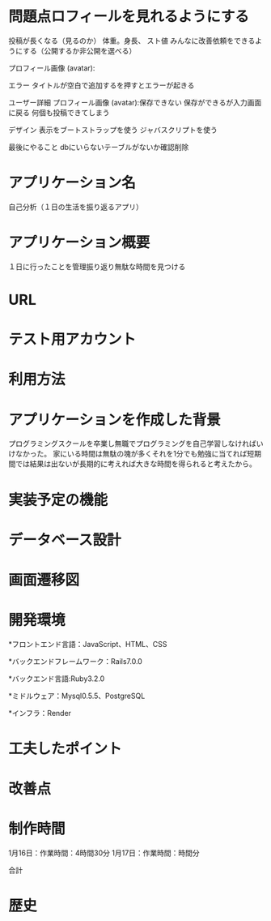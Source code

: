 # 問題点ロフィールを見れるようにする
投稿が長くなる（見るのか）
体重。身長、
スト値
みんなに改善依頼をできるようにする（公開するか非公開を選べる）

プロフィール画像 (avatar):


エラー
タイトルが空白で追加するを押すとエラーが起きる

ユーザー詳細
プロフィール画像 (avatar):保存できない
保存ができるが入力画面に戻る
何個も投稿できてしまう


デザイン
表示をブートストラップを使う
ジャバスクリプトを使う

最後にやること
dbにいらないテーブルがないか確認削除

# アプリケーション名
自己分析（１日の生活を振り返るアプリ）

# アプリケーション概要
１日に行ったことを管理振り返り無駄な時間を見つける

# URL
# テスト用アカウント
# 利用方法
# アプリケーションを作成した背景
プログラミングスクールを卒業し無職でプログラミングを自己学習しなければいけなかった。
家にいる時間は無駄の塊が多くそれを1分でも勉強に当てれば短期間では結果は出ないが長期的に考えれば大きな時間を得られると考えたから。

# 実装予定の機能
# データベース設計
# 画面遷移図
# 開発環境
*フロントエンド言語：JavaScript、HTML、CSS

*バックエンドフレームワーク：Rails7.0.0 

*バックエンド言語:Ruby3.2.0

*ミドルウェア：Mysql0.5.5、PostgreSQL

*インフラ：Render

# 工夫したポイント
# 改善点
# 制作時間
1月16日：作業時間：4時間30分
1月17日：作業時間：時間分

合計
# 歴史

